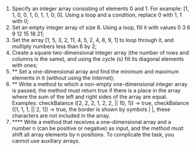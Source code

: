 1. Specify an integer array consisting of elements 0 and 1.
   For example: [1, 1, 0, 0, 1, 0, 1, 1, 0, 0].
   Using a loop and a condition, replace 0 with 1, 1 with 0;
2. Set an empty integer array of size 8. Using a loop,
   fill it with values ​​0 3 6 9 12 15 18 21;
3. Set the array [1, 5, 3, 2, 11, 4, 5, 2, 4, 8, 9, 1] to loop through it,
   and multiply numbers less than 6 by 2;
4. Create a square two-dimensional integer array (the number of rows and columns is the same),
   and using the cycle (s) fill its diagonal elements with ones;
5. ** Set a one-dimensional array and find the minimum and maximum elements in it
   (without using the Internet);
6. ** Write a method to which a non-empty one-dimensional integer array is passed,
   the method must return true if there is a place in the array
   where the sum of the left and right sides of the array are equal.
   Examples: checkBalance ([2, 2, 2, 1, 2, 2, || 10, 1]) → true,
   checkBalance ([1, 1, 1, || 2, 1]) → true,
   the border is shown by symbols | |, these characters are not included in the array.
7. **** Write a method that receives a one-dimensional array and a number n
   (can be positive or negative) as input,
   and the method must shift all array elements by n positions.
   To complicate the task, you cannot use auxiliary arrays.